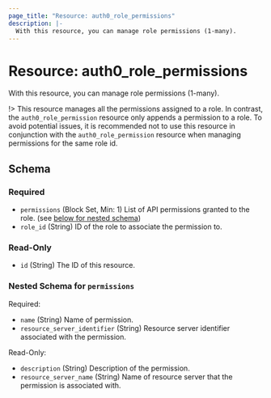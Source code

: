 ```yaml
---
page_title: "Resource: auth0_role_permissions"
description: |-
  With this resource, you can manage role permissions (1-many).
---
```


# Resource: auth0_role_permissions

With this resource, you can manage role permissions (1-many).

!> This resource manages all the permissions assigned to a role. In contrast, the `auth0_role_permission` resource only
appends a permission to a role. To avoid potential issues, it is recommended not to use this resource in conjunction
with the `auth0_role_permission` resource when managing permissions for the same role id.



<!-- schema generated by tfplugindocs -->
## Schema

### Required

- `permissions` (Block Set, Min: 1) List of API permissions granted to the role. (see [below for nested schema](#nestedblock--permissions))
- `role_id` (String) ID of the role to associate the permission to.

### Read-Only

- `id` (String) The ID of this resource.

<a id="nestedblock--permissions"></a>
### Nested Schema for `permissions`

Required:

- `name` (String) Name of permission.
- `resource_server_identifier` (String) Resource server identifier associated with the permission.

Read-Only:

- `description` (String) Description of the permission.
- `resource_server_name` (String) Name of resource server that the permission is associated with.


